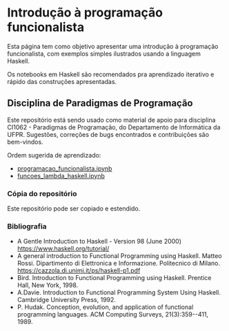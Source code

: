 # Introdução à programação funcionalista

Esta página tem como objetivo apresentar uma introdução à programação funcionalista, com exemplos simples ilustrados usando a linguagem Haskell. 

Os notebooks em Haskell são recomendados pra aprendizado iterativo e rápido das construções apresentadas.

## Disciplina de Paradigmas de Programação

Este repositório está sendo usado como material de apoio para disciplina CI1062 - Paradigmas de Programação, do Departamento de Informática da UFPR. Sugestões, correções de bugs encontrados e contribuições são bem-vindos.

Ordem sugerida de aprendizado:

- [programacao_funcionalista.ipynb](https://github.com/Marcosddf/haskellfuncionalista/blob/master/programacao_funcionalista.ipynb)
- [funcoes_lambda_haskell.ipynb](https://github.com/Marcosddf/haskellfuncionalista/blob/master/funcoes_lambda_haskell.ipynb)

### Cópia do repositório

Este repositório pode ser copiado e estendido.

### Bibliografia

- A Gentle Introduction to Haskell - Version 98 (June 2000) https://www.haskell.org/tutorial/
- A general introduction to Functional Programming using Haskell. Matteo Rossi. Dipartimento di Elettronica e Informazione. Politecnico di Milano. https://cazzola.di.unimi.it/ps/haskell-p1.pdf
- Bird. Introduction to Functional Programming using Haskell. Prentice Hall, New York, 1998.
- A.Davie. Introduction to Functional Programming System Using Haskell. Cambridge University Press, 1992.
- P. Hudak. Conception, evolution, and application of functional programming languages. ACM Computing Surveys, 21(3):359--411, 1989.
